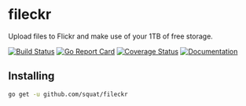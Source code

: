 # fileckr
Upload files to Flickr and make use of your 1TB of free storage.

[![Build Status](https://travis-ci.org/squat/fileckr.svg?branch=master)](https://travis-ci.org/squat/fileckr)
[![Go Report Card](https://goreportcard.com/badge/github.com/squat/fileckr)](https://goreportcard.com/report/github.com/squat/fileckr)
[![Coverage Status](https://coveralls.io/repos/github/squat/fileckr/badge.svg?branch=master)](https://coveralls.io/github/squat/fileckr?branch=master)
[![Documentation](https://godoc.org/github.com/squat/fileckr?status.svg)](http://godoc.org/github.com/squat/fileckr)

## Installing

```sh
go get -u github.com/squat/fileckr
```
